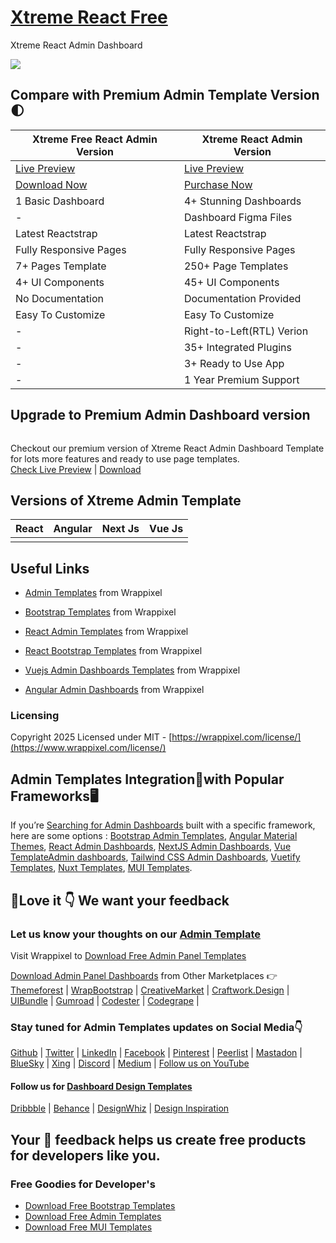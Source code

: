 # <a href="https://demos.wrappixel.com/free-admin-templates/react/xtreme-react-free/main/#/starter">Xtreme React Free</a>
Xtreme React Admin Dashboard

<!-- Main image of Template -->
<a target="_blank" href="https://www.wrappixel.com/templates/xtreme-react-admin-lite/">
  <img src="https://www.wrappixel.com/wp-content/uploads/edd/2020/04/xtreme-react-admin-lite-y.jpg" />
</a>


## Compare with Premium Admin Template Version 🌓

<table>
<thead>
<tr>
<th>Xtreme Free React Admin Version</th>
<th>Xtreme React Admin Version</th>
</tr>
</thead>
<tbody>
<tr>
  <td>
    <a href="https://demos.wrappixel.com/free-admin-templates/react/xtreme-react-free/main/#/starter">Live Preview</a>
  </td>
  <td>
  <a href="https://xtreme-react-main.netlify.app/dashboards/classic">Live Preview</a>
  </td>
</tr>
<tr>
  <td>
      <a href="https://www.wrappixel.com/templates/xtreme-react-admin-lite/">Download Now</a>
  </td>
  <td>
    <a href="https://www.wrappixel.com/templates/xtreme-react-redux-admin/?ref=33">Purchase Now</a>
  </td>
</tr>
<tr>
  <td>
  1 Basic Dashboard
  </td>
  <td>
  4+ Stunning Dashboards
  </td>
</tr>
<tr>
  <td>
  -
  </td>
  <td>
  Dashboard Figma Files
  </td>
</tr>
<tr>
  <td>
  Latest Reactstrap
  </td>
  <td>
  Latest Reactstrap
  </td>
</tr>
<tr>
  <td>
  Fully Responsive Pages
  </td>
  <td>
  Fully Responsive Pages
  </td>
</tr>
<tr>
  <td>
  7+ Pages Template
  </td>
  <td>
  250+ Page Templates
  </td>
</tr>
<tr>
  <td>
  4+ UI Components
  </td>
  <td>
  45+ UI Components
  </td>
</tr>
<tr>
  <td>
  No Documentation
  </td>
  <td>
  Documentation Provided
  </td>
</tr>
<tr>
  <td>
  Easy To Customize
  </td>
  <td>
  Easy To Customize
  </td>
</tr>
<tr>
  <td>
  -
  </td>
  <td>
  Right-to-Left(RTL) Verion
  </td>
</tr>
<tr>
  <td>
  -
  </td>
  <td>
  35+ Integrated Plugins
  </td>
</tr>
<tr>
  <td>
  -
  </td>
  <td>
  3+ Ready to Use App
  </td>
</tr>
<tr>
  <td>
  -
  </td>
  <td>
  1 Year Premium Support
  </td>
</tr>
</tbody>
</table>

## Upgrade to Premium Admin Dashboard version

<a target="_blank" href="https://www.wrappixel.com/templates/xtreme-react-redux-admin/?ref=33">
  <img src="https://www.wrappixel.com/wp-content/uploads/edd/2024/05/xtreme-react-admin-wpn.jpg" alt="">
</a>
<p>
  Checkout our premium version of Xtreme React Admin Dashboard Template for lots more features and ready to use page templates.<br>
  <a href="https://xtreme-react-main.netlify.app/dashboards/classic">Check Live Preview</a> | <a href="https://www.wrappixel.com/templates/xtreme-react-redux-admin/?ref=33">Download</a>
</p>

<!-- Versions of Template -->
## Versions of Xtreme Admin Template
<table>
<thead>
<tr>
<th>React</th>
<th>Angular</th>
<th>Next Js</th>
<th>Vue Js</th>
</tr>
</thead>
<tbody>
<tr>
<td>
  <a href="https://www.wrappixel.com/templates/xtreme-react-redux-admin/?ref=33" width="150px">
    <img src="https://www.wrappixel.com/wp-content/uploads/edd/2024/05/xtreme-react-admin-wpn.jpg" alt="" style="max-width:150px;">
  </a>
</td>
<td>
  <a href="https://www.wrappixel.com/templates/xtreme-angular-admin/?ref=33" rel="nofollow" width="150px">
    <img src="https://www.wrappixel.com/wp-content/uploads/edd/2024/05/xtreme-angular-admin-wpn.jpg" alt="" style="max-width:150px;">
  </a>
</td>
<td>
  <a href="https://www.wrappixel.com/templates/xtreme-nextjs-admin-dashboard/?ref=33" rel="nofollow" width="150px">
    <img src="https://www.wrappixel.com/wp-content/uploads/edd/2024/05/xtreme-nextjs-admin-wpn.jpg" alt="" style="max-width:150px;">
  </a>
</td>
<td>
  <a href="https://www.wrappixel.com/templates/xtreme-vuesax-admin-pro/?ref=33" rel="nofollow" width="150px">
    <img src="https://www.wrappixel.com/wp-content/uploads/edd/2020/04/xtreme-vuesax-admin-y.jpg" alt="" style="max-width:150px;">
  </a>
</td>
</td>
  
</tr>
</tbody>
</table>


## Useful Links

-   [Admin Templates](https://www.wrappixel.com/templates/category/admin-dashboard-templates/?utm_source=github) from Wrappixel
    
-   [Bootstrap Templates](https://www.wrappixel.com/templates/category/bootstrap-templates/?utm_source=github)  from Wrappixel
    
-   [React Admin Templates](https://www.wrappixel.com/templates/category/react-dashboard/?utm_source=github)  from Wrappixel
    
-   [React Bootstrap Templates](https://www.wrappixel.com/templates/category/react-bootstrap-templates/?utm_source=github)  from Wrappixel
    
-   [Vuejs Admin Dashboards Templates](https://www.wrappixel.com/templates/category/vue-dashboard/?utm_source=github)  from Wrappixel
- [Angular Admin Dashboards](https://www.wrappixel.com/templates/category/angular-admin-dashboard-templates/?utm_source=github)  from Wrappixel
    

### Licensing 
Copyright 2025 Licensed under MIT -  [https://wrappixel.com/license/](https://www.wrappixel.com/license/)
    

##  Admin Templates Integration🔗with Popular Frameworks🖥️

If you’re  [Searching for Admin Dashboards](https://www.wrappixel.com/templates/category/admin-dashboard-templates/?utm_source=github) built with a specific framework, here are some options : [Bootstrap Admin Templates](https://www.wrappixel.com/templates/category/bootstrap-admin-dashboard-template/?utm_source=github), [Angular Material Themes](https://www.wrappixel.com/templates/category/angular-material-themes/?utm_source=github), [React Admin Dashboards](https://www.wrappixel.com/templates/category/react-dashboard/?utm_source=github), [NextJS Admin Dashboards](https://www.wrappixel.com/templates/category/nextjs-dashboard/?utm_source=github), [Vue TemplateAdmin dashboards](https://www.wrappixel.com/templates/category/vuejs-templates-dashboard/?utm_source=github), [Tailwind CSS Admin Dashboards](https://www.wrappixel.com/templates/category/tailwind-dashboard/?utm_source=github), [Vuetify Templates](https://www.wrappixel.com/templates/category/vuetify-templates/?utm_source=github), [Nuxt Templates](https://www.wrappixel.com/templates/category/nuxt-templates/?utm_source=github), [MUI Templates](https://www.wrappixel.com/templates/category/mui-templates/?utm_source=github).

## 🤩Love it 👇 We want your feedback

### Let us know your thoughts on our  [Admin Template](https://www.wrappixel.com/templates/category/admin-dashboard-templates/)

Visit  Wrappixel  to  [Download Free Admin Panel Templates](https://www.wrappixel.com/templates/category/free-admin-panel-templates/)

[Download Admin Panel Dashboards](https://www.wrappixel.com/templates/category/admin-dashboard-templates/)  from Other Marketplaces 👉  [Themeforest](https://themeforest.net/user/wrappixel)  |  [WrapBootstrap](https://wrapbootstrap.com/user/wrappixel)  |  [CreativeMarket](https://creativemarket.com/wrappixel)  |  [Craftwork.Design](https://craftwork.design/author/wrappixel/)  |  [UIBundle](https://uibundle.com/authors/wrappixel)  |  [Gumroad](https://wrappixel.gumroad.com/)  |  [Codester](https://codester.com/wrappixel)  |  [Codegrape](https://codegrape.com/user/Wrappixel)  |

### Stay tuned for Admin Templates updates on Social Media👇

[Github](https://github.com/wrappixel)  |  [Twitter](https://twitter.com/wrappixel)  |  [LinkedIn](https://linkedin.com/company/wrappixel)  |  [Facebook](https://facebook.com/wrappixel)  |  [Pinterest](https://pinterest.com/wrappixel_templates/)  |  [Peerlist](https://peerlist.io/wrappixel)  |  [Mastadon](https://mastodon.social/@wrappixel)  |  [BlueSky](https://bsky.app/profile/wrappixel.bsky.social)  |  [Xing](https://www.xing.com/pages/wrappixel)  |  [Discord](https://discord.com/invite/eMzE8F6Wqs) | [Medium](https://medium.com/wrappixel) |  [Follow us on YouTube](https://www.youtube.com/@WrapPixel)

#### Follow us for [Dashboard Design Templates](https://www.wrappixel.com/templates/category/admin-dashboard-templates/)
[Dribbble](https://dribbble.com/wrappixel) | [Behance](https://www.behance.net/wrappixel-templates) | [DesignWhiz](https://www.mydesignwhiz.com/user-profile/f03bc809-564f-4fd0-bfd5-f5c539b02f1a) | [Design Inspiration](https://www.designspiration.com/wrappixel/)

## Your 🤝 feedback helps us create free products for developers like you.

### Free Goodies for Developer's 
- [Download Free Bootstrap Templates](https://www.wrappixel.com/templates/category/free-bootstrap-templates/?utm_source=github)
- [Download Free Admin Templates](https://www.wrappixel.com/templates/category/free-admin-panel-templates/)
- [Download Free MUI Templates](https://www.wrappixel.com/templates/category/mui-templates/?utm_source=github)
